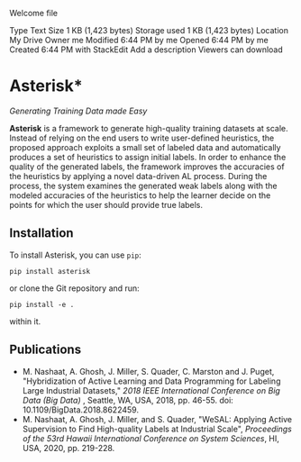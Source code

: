 Welcome file

Type
Text
Size
1 KB (1,423 bytes)
Storage used
1 KB (1,423 bytes)
Location
My Drive
Owner
me
Modified
6:44 PM by me
Opened
6:44 PM by me
Created
6:44 PM with StackEdit
Add a description
Viewers can download
# Asterisk*
*Generating Training Data made Easy*

**Asterisk** is a framework to generate high-quality training datasets at scale. Instead of relying on the end users to write user-defined heuristics, the proposed approach exploits a small set of labeled data and automatically produces a set of heuristics to assign initial labels. In order to enhance the quality of the generated labels, the framework improves the accuracies of the heuristics by applying a novel data-driven AL process. During the process, the system examines the generated weak labels along with the modeled accuracies of the heuristics to help the learner decide on the points for which the user should provide true labels.



## Installation

To install Asterisk, you can use  `pip`:

    pip install asterisk
 or clone the Git repository and run:

    pip install -e .

within it.

## Publications

 - M. Nashaat, A. Ghosh, J. Miller, S. Quader, C. Marston and J. Puget,    "Hybridization of Active Learning and Data Programming for Labeling Large Industrial Datasets,"  *2018 IEEE International Conference on    Big Data (Big Data)* , Seattle, WA, USA, 2018, pp. 46-55. doi: 10.1109/BigData.2018.8622459.
 - M. Nashaat, A. Ghosh, J. Miller, and S. Quader, "WeSAL: Applying Active Supervision to Find High-quality Labels at Industrial Scale", *Proceedings of the 53rd Hawaii International Conference on System Sciences*, HI, USA, 2020, pp. 219-228.
